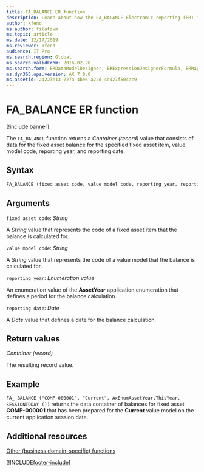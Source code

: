 ```yaml
---
title: FA_BALANCE ER function
description: Learn about how the FA_BALANCE Electronic reporting (ER) function is used, including syntax strings, arguments, return values, and examples.
author: kfend
ms.author: filatovm
ms.topic: article
ms.date: 12/17/2019
ms.reviewer: kfend
audience: IT Pro
ms.search.region: Global
ms.search.validFrom: 2016-02-28
ms.search.form: ERDataModelDesigner, ERExpressionDesignerFormula, ERMappedFormatDesigner, ERModelMappingDesigner
ms.dyn365.ops.version: AX 7.0.0
ms.assetid: 24223e13-727a-4be6-a22d-4d427f504ac9
---
```


# FA_BALANCE ER function

[!include [banner](../includes/banner.md)]

The `FA_BALANCE` function returns a *Container (record)* value that consists of data for the fixed asset balance for the specified fixed asset item, value model code, reporting year, and reporting date.

## Syntax

```vb
FA_BALANCE (fixed asset code, value model code, reporting year, reporting date)
```

## Arguments

`fixed asset code`: *String*

A *String* value that represents the code of a fixed asset item that the balance is calculated for.

`value model code`: *String*

A *String* value that represents the code of a value model that the balance is calculated for.

`reporting year`: *Enumeration value*

An enumeration value of the **AssetYear** application enumeration that defines a period for the balance calculation.

`reporting date`: *Date*

A *Date* value that defines a date for the balance calculation.

## Return values

*Container (record)*

The resulting record value.

## Example

`FA_ BALANCE ("COMP-000001", "Current", AxEnumAssetYear.ThisYear, SESSIONTODAY ())` returns the data container of balances for fixed asset **COMP-000001** that has been prepared for the **Current** value model on the current application session date.

## Additional resources

[Other (business domain–specific) functions](er-functions-category-other.md)


[!INCLUDE[footer-include](../../../includes/footer-banner.md)]
